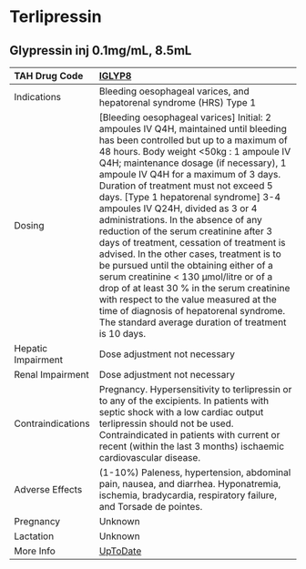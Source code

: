 # Terlipressin

## Glypressin inj 0.1mg/mL, 8.5mL

| TAH Drug Code      | [IGLYP8](https://www.tahsda.org.tw/drugs/hissearch.php?drug_code=IGLYP8)                                                                                                                                                                                                                                                                                                                                                                                                                                                                                                                                                                                                                                                                                                                                                                   |
|:-------------------|:-------------------------------------------------------------------------------------------------------------------------------------------------------------------------------------------------------------------------------------------------------------------------------------------------------------------------------------------------------------------------------------------------------------------------------------------------------------------------------------------------------------------------------------------------------------------------------------------------------------------------------------------------------------------------------------------------------------------------------------------------------------------------------------------------------------------------------------------|
| Indications        | Bleeding oesophageal varices, and hepatorenal syndrome (HRS) Type 1                                                                                                                                                                                                                                                                                                                                                                                                                                                                                                                                                                                                                                                                                                                                                                        |
| Dosing             | [Bleeding oesophageal varices] Initial: 2 ampoules IV Q4H, maintained until bleeding has been controlled but up to a maximum of 48 hours. Body weight <50kg : 1 ampoule IV Q4H; maintenance dosage (if necessary), 1 ampoule IV Q4H for a maximum of 3 days. Duration of treatment must not exceed 5 days. [Type 1 hepatorenal syndrome] 3-4 ampoules IV Q24H, divided as 3 or 4 administrations. In the absence of any reduction of the serum creatinine after 3 days of treatment, cessation of treatment is advised. In the other cases, treatment is to be pursued until the obtaining either of a serum creatinine < 130 μmol/litre or of a drop of at least 30 % in the serum creatinine with respect to the value measured at the time of diagnosis of hepatorenal syndrome. The standard average duration of treatment is 10 days. |
| Hepatic Impairment | Dose adjustment not necessary                                                                                                                                                                                                                                                                                                                                                                                                                                                                                                                                                                                                                                                                                                                                                                                                              |
| Renal Impairment   | Dose adjustment not necessary                                                                                                                                                                                                                                                                                                                                                                                                                                                                                                                                                                                                                                                                                                                                                                                                              |
| Contraindications  | Pregnancy. Hypersensitivity to terlipressin or to any of the excipients. In patients with septic shock with a low cardiac output terlipressin should not be used. Contraindicated in patients with current or recent (within the last 3 months) ischaemic cardiovascular disease.                                                                                                                                                                                                                                                                                                                                                                                                                                                                                                                                                          |
| Adverse Effects    | (1-10%) Paleness, hypertension, abdominal pain, nausea, and diarrhea. Hyponatremia, ischemia, bradycardia, respiratory failure, and Torsade de pointes.                                                                                                                                                                                                                                                                                                                                                                                                                                                                                                                                                                                                                                                                                    |
| Pregnancy          | Unknown                                                                                                                                                                                                                                                                                                                                                                                                                                                                                                                                                                                                                                                                                                                                                                                                                                    |
| Lactation          | Unknown                                                                                                                                                                                                                                                                                                                                                                                                                                                                                                                                                                                                                                                                                                                                                                                                                                    |
| More Info          | [UpToDate](https://www.uptodate.com/contents/terlipressin-drug-information)                                                                                                                                                                                                                                                                                                                                                                                                                                                                                                                                                                                                                                                                                                                                                                |


